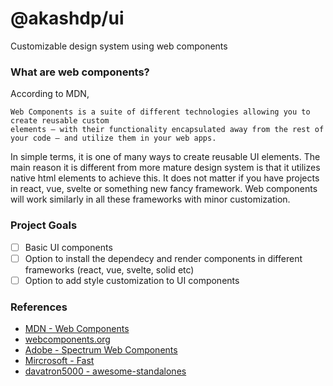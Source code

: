 # @akashdp/ui

Customizable design system using web components

### What are web components?

According to MDN,

```
Web Components is a suite of different technologies allowing you to create reusable custom
elements — with their functionality encapsulated away from the rest of your code — and utilize them in your web apps.
```

In simple terms, it is one of many ways to create reusable UI elements. The main reason it is different from more mature design system is that it utilizes native html elements to achieve this. It does not matter if you have projects in react, vue, svelte or something new fancy framework. Web components will work similarly in all these frameworks with minor customization.

### Project Goals

- [ ] Basic UI components
- [ ] Option to install the dependecy and render components in different frameworks (react, vue, svelte, solid etc)
- [ ] Option to add style customization to UI components

### References

- [MDN - Web Components](https://developer.mozilla.org/en-US/docs/Web/API/Web_components)
- [webcomponents.org](https://www.webcomponents.org/introduction)
- [Adobe - Spectrum Web Components](https://opensource.adobe.com/spectrum-web-components/registry-conflicts/)
- [Mircrosoft - Fast](https://github.com/microsoft/fast)
- [davatron5000 - awesome-standalones](https://github.com/davatron5000/awesome-standalones)
